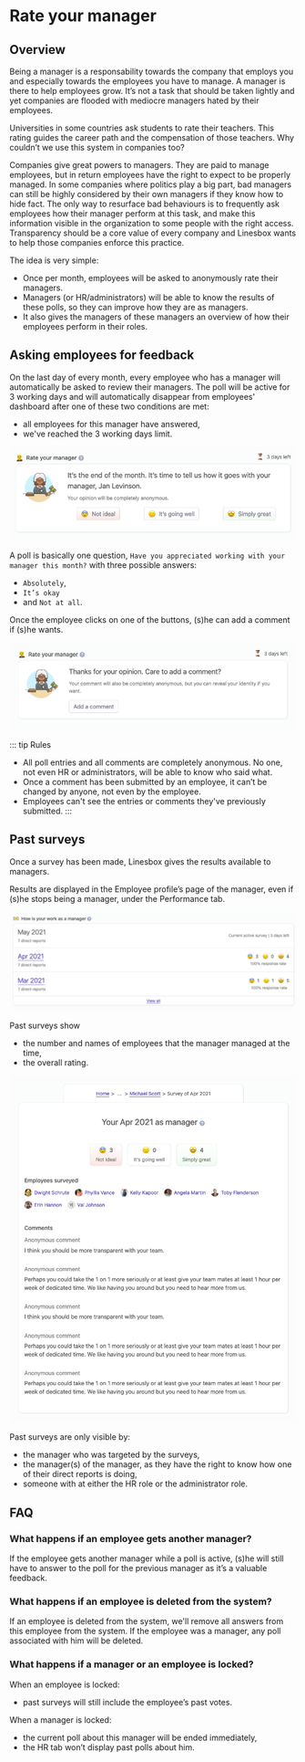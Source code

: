 # Rate your manager

## Overview

Being a manager is a responsability towards the company that employs you and especially towards the employees you have to manage. A manager is there to help employees grow. It’s not a task that should be taken lightly and yet companies are flooded with mediocre managers hated by their employees.

Universities in some countries ask students to rate their teachers. This rating guides the career path and the compensation of those teachers. Why couldn’t we use this system in companies too?

Companies give great powers to managers. They are paid to manage employees, but in return employees have the right to expect to be properly managed. In some companies where politics play a big part, bad managers can still be highly considered by their own managers if they know how to hide fact. The only way to resurface bad behaviours is to frequently ask employees how their manager perform at this task, and make this information visible in the organization to some people with the right access. Transparency should be a core value of every company and Linesbox wants to help those companies enforce this practice.

The idea is very simple:

- Once per month, employees will be asked to anonymously rate their managers.
- Managers (or HR/administrators) will be able to know the results of these polls, so they can improve how they are as managers.
- It also gives the managers of these managers an overview of how their employees perform in their roles.

## Asking employees for feedback

On the last day of every month, every employee who has a manager will automatically be asked to review their managers. The poll will be active for 3 working days and will automatically disappear from employees' dashboard after one of these two conditions are met:

* all employees for this manager have answered,
* we've reached the 3 working days limit.

![image of the rate manager poll](./img/dashboard_rate_manager_poll.png)

A poll is basically one question, `Have you appreciated working with your manager this month?` with three possible answers:

* `Absolutely`,
* `It’s okay`
* and `Not at all`.

Once the employee clicks on one of the buttons, (s)he can add a comment if (s)he wants.

![image of the rate manager comment](./img/dashboard_rate_manager_comment.png)

::: tip Rules
* All poll entries and all comments are completely anonymous. No one, not even HR or administrators, will be able to know who said what.
* Once a comment has been submitted by an employee, it can’t be changed by anyone, not even by the employee.
* Employees can't see the entries or comments they've previously submitted.
:::

## Past surveys

Once a survey has been made, Linesbox gives the results available to managers.

Results are displayed in the Employee profile’s page of the manager, even if (s)he stops being a manager, under the Performance tab.

![](./img/employee_rate_manager_results.png)

Past surveys show

* the number and names of employees that the manager managed at the time,
* the overall rating.

![](./img/employee_rate_manager_details.png)

Past surveys are only visible by:
* the manager who was targeted by the surveys,
* the manager(s) of the manager, as they have the right to know how one of their direct reports is doing,
* someone with at either the HR role or the administrator role.

## FAQ

### What happens if an employee gets another manager?

If the employee gets another manager while a poll is active, (s)he will still have to answer to the poll for the previous manager as it’s a valuable feedback.

### What happens if an employee is deleted from the system?

If an employee is deleted from the system, we'll remove all answers from this employee from the system. If the employee was a manager, any poll associated with him will be deleted.

### What happens if a manager or an employee is locked?

When an employee is locked:

* past surveys will still include the employee’s past votes.

When a manager is locked:

* the current poll about this manager will be ended immediately,
* the HR tab won’t display past polls about him.
